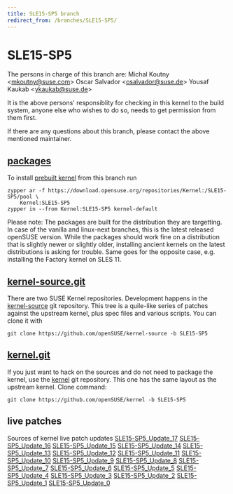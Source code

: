 ```yaml
---
title: SLE15-SP5 branch
redirect_from: /branches/SLE15-SP5/
---
```

# SLE15-SP5
The persons in charge of this branch are:
Michal Koutny <[mkoutny@suse.com](mailto:mkoutny@suse.com?subject=SLE15-SP5%20branch)>
Oscar Salvador <[osalvador@suse.de](mailto:osalvador@suse.de?subject=SLE15-SP5%20branch)>
Yousaf Kaukab <[ykaukab@suse.de](mailto:ykaukab@suse.de?subject=SLE15-SP5%20branch)>

It is the above persons' responsiblity for checking in this kernel to
the build system, anyone else who wishes to do so, needs to get
permission from them first.

If there are any questions about this branch, please contact the above
mentioned maintainer.


## [packages](https://download.opensuse.org/repositories/Kernel:/SLE15-SP5)
To install
[prebuilt kernel](https://download.opensuse.org/repositories/Kernel:/SLE15-SP5)
from this branch run

```
zypper ar -f https://download.opensuse.org/repositories/Kernel:/SLE15-SP5/pool \
    Kernel:SLE15-SP5
zypper in --from Kernel:SLE15-SP5 kernel-default
```

Please note: The packages are built for the distribution they are
targetting. In case of the vanilla and linux-next branches, this is the
latest released openSUSE version. While the packages should work
fine on a distribution that is slightly newer or slightly older,
installing ancient kernels on the latest distributions is asking for
trouble. Same goes for the opposite case, e.g. installing the Factory
kernel on SLES 11.

## [kernel-source.git](https://github.com/openSUSE/kernel-source/tree/SLE15-SP5)
There are two SUSE Kernel repositories. Development happens in the
[kernel-source](https://github.com/openSUSE/kernel-source/tree/SLE15-SP5)
git repository. This tree is a quile-like series of patches against the
upstream kernel, plus spec files and various scripts. You can clone it
with

```
git clone https://github.com/openSUSE/kernel-source -b SLE15-SP5
```

## [kernel.git](https://github.com/openSUSE/kernel/tree/SLE15-SP5)
If you just want to hack on the sources and do not need to package the
kernel, use the [kernel](https://github.com/openSUSE/kernel/tree/SLE15-SP5)
git repository. This one has the same layout as the upstream kernel. Clone
command:

```
git clone https://github.com/openSUSE/kernel -b SLE15-SP5
```

## live patches
Sources of kernel live patch updates [SLE15-SP5_Update_17](https://github.com/SUSE/kernel-livepatch/tree/SLE15-SP5_Update_17) [SLE15-SP5_Update_16](https://github.com/SUSE/kernel-livepatch/tree/SLE15-SP5_Update_16) [SLE15-SP5_Update_15](https://github.com/SUSE/kernel-livepatch/tree/SLE15-SP5_Update_15) [SLE15-SP5_Update_14](https://github.com/SUSE/kernel-livepatch/tree/SLE15-SP5_Update_14) [SLE15-SP5_Update_13](https://github.com/SUSE/kernel-livepatch/tree/SLE15-SP5_Update_13) [SLE15-SP5_Update_12](https://github.com/SUSE/kernel-livepatch/tree/SLE15-SP5_Update_12) [SLE15-SP5_Update_11](https://github.com/SUSE/kernel-livepatch/tree/SLE15-SP5_Update_11) [SLE15-SP5_Update_10](https://github.com/SUSE/kernel-livepatch/tree/SLE15-SP5_Update_10) [SLE15-SP5_Update_9](https://github.com/SUSE/kernel-livepatch/tree/SLE15-SP5_Update_9) [SLE15-SP5_Update_8](https://github.com/SUSE/kernel-livepatch/tree/SLE15-SP5_Update_8) [SLE15-SP5_Update_7](https://github.com/SUSE/kernel-livepatch/tree/SLE15-SP5_Update_7) [SLE15-SP5_Update_6](https://github.com/SUSE/kernel-livepatch/tree/SLE15-SP5_Update_6) [SLE15-SP5_Update_5](https://github.com/SUSE/kernel-livepatch/tree/SLE15-SP5_Update_5) [SLE15-SP5_Update_4](https://github.com/SUSE/kernel-livepatch/tree/SLE15-SP5_Update_4) [SLE15-SP5_Update_3](https://github.com/SUSE/kernel-livepatch/tree/SLE15-SP5_Update_3) [SLE15-SP5_Update_2](https://github.com/SUSE/kernel-livepatch/tree/SLE15-SP5_Update_2) [SLE15-SP5_Update_1](https://github.com/SUSE/kernel-livepatch/tree/SLE15-SP5_Update_1) [SLE15-SP5_Update_0](https://github.com/SUSE/kernel-livepatch/tree/SLE15-SP5_Update_0)
